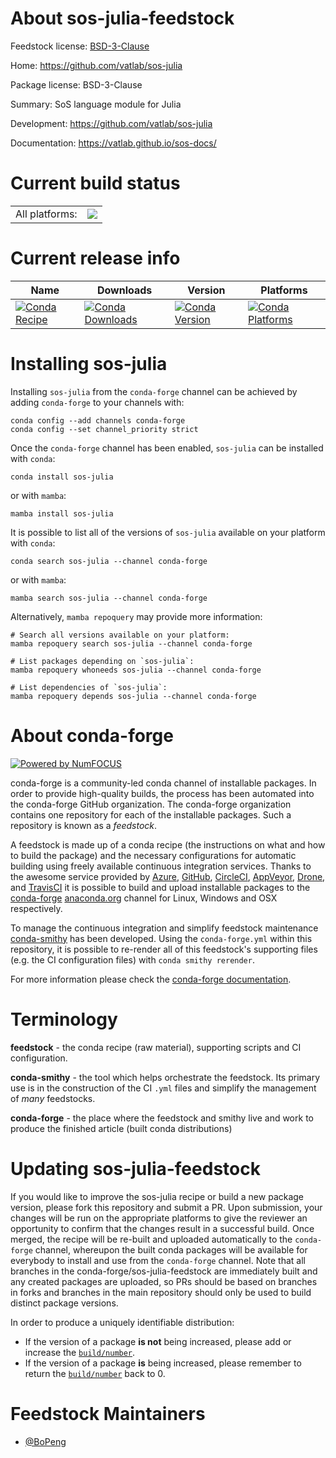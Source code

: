 About sos-julia-feedstock
=========================

Feedstock license: [BSD-3-Clause](https://github.com/conda-forge/sos-julia-feedstock/blob/main/LICENSE.txt)

Home: https://github.com/vatlab/sos-julia

Package license: BSD-3-Clause

Summary: SoS language module for Julia

Development: https://github.com/vatlab/sos-julia

Documentation: https://vatlab.github.io/sos-docs/

Current build status
====================


<table><tr><td>All platforms:</td>
    <td>
      <a href="https://dev.azure.com/conda-forge/feedstock-builds/_build/latest?definitionId=7899&branchName=main">
        <img src="https://dev.azure.com/conda-forge/feedstock-builds/_apis/build/status/sos-julia-feedstock?branchName=main">
      </a>
    </td>
  </tr>
</table>

Current release info
====================

| Name | Downloads | Version | Platforms |
| --- | --- | --- | --- |
| [![Conda Recipe](https://img.shields.io/badge/recipe-sos--julia-green.svg)](https://anaconda.org/conda-forge/sos-julia) | [![Conda Downloads](https://img.shields.io/conda/dn/conda-forge/sos-julia.svg)](https://anaconda.org/conda-forge/sos-julia) | [![Conda Version](https://img.shields.io/conda/vn/conda-forge/sos-julia.svg)](https://anaconda.org/conda-forge/sos-julia) | [![Conda Platforms](https://img.shields.io/conda/pn/conda-forge/sos-julia.svg)](https://anaconda.org/conda-forge/sos-julia) |

Installing sos-julia
====================

Installing `sos-julia` from the `conda-forge` channel can be achieved by adding `conda-forge` to your channels with:

```
conda config --add channels conda-forge
conda config --set channel_priority strict
```

Once the `conda-forge` channel has been enabled, `sos-julia` can be installed with `conda`:

```
conda install sos-julia
```

or with `mamba`:

```
mamba install sos-julia
```

It is possible to list all of the versions of `sos-julia` available on your platform with `conda`:

```
conda search sos-julia --channel conda-forge
```

or with `mamba`:

```
mamba search sos-julia --channel conda-forge
```

Alternatively, `mamba repoquery` may provide more information:

```
# Search all versions available on your platform:
mamba repoquery search sos-julia --channel conda-forge

# List packages depending on `sos-julia`:
mamba repoquery whoneeds sos-julia --channel conda-forge

# List dependencies of `sos-julia`:
mamba repoquery depends sos-julia --channel conda-forge
```


About conda-forge
=================

[![Powered by
NumFOCUS](https://img.shields.io/badge/powered%20by-NumFOCUS-orange.svg?style=flat&colorA=E1523D&colorB=007D8A)](https://numfocus.org)

conda-forge is a community-led conda channel of installable packages.
In order to provide high-quality builds, the process has been automated into the
conda-forge GitHub organization. The conda-forge organization contains one repository
for each of the installable packages. Such a repository is known as a *feedstock*.

A feedstock is made up of a conda recipe (the instructions on what and how to build
the package) and the necessary configurations for automatic building using freely
available continuous integration services. Thanks to the awesome service provided by
[Azure](https://azure.microsoft.com/en-us/services/devops/), [GitHub](https://github.com/),
[CircleCI](https://circleci.com/), [AppVeyor](https://www.appveyor.com/),
[Drone](https://cloud.drone.io/welcome), and [TravisCI](https://travis-ci.com/)
it is possible to build and upload installable packages to the
[conda-forge](https://anaconda.org/conda-forge) [anaconda.org](https://anaconda.org/)
channel for Linux, Windows and OSX respectively.

To manage the continuous integration and simplify feedstock maintenance
[conda-smithy](https://github.com/conda-forge/conda-smithy) has been developed.
Using the ``conda-forge.yml`` within this repository, it is possible to re-render all of
this feedstock's supporting files (e.g. the CI configuration files) with ``conda smithy rerender``.

For more information please check the [conda-forge documentation](https://conda-forge.org/docs/).

Terminology
===========

**feedstock** - the conda recipe (raw material), supporting scripts and CI configuration.

**conda-smithy** - the tool which helps orchestrate the feedstock.
                   Its primary use is in the construction of the CI ``.yml`` files
                   and simplify the management of *many* feedstocks.

**conda-forge** - the place where the feedstock and smithy live and work to
                  produce the finished article (built conda distributions)


Updating sos-julia-feedstock
============================

If you would like to improve the sos-julia recipe or build a new
package version, please fork this repository and submit a PR. Upon submission,
your changes will be run on the appropriate platforms to give the reviewer an
opportunity to confirm that the changes result in a successful build. Once
merged, the recipe will be re-built and uploaded automatically to the
`conda-forge` channel, whereupon the built conda packages will be available for
everybody to install and use from the `conda-forge` channel.
Note that all branches in the conda-forge/sos-julia-feedstock are
immediately built and any created packages are uploaded, so PRs should be based
on branches in forks and branches in the main repository should only be used to
build distinct package versions.

In order to produce a uniquely identifiable distribution:
 * If the version of a package **is not** being increased, please add or increase
   the [``build/number``](https://docs.conda.io/projects/conda-build/en/latest/resources/define-metadata.html#build-number-and-string).
 * If the version of a package **is** being increased, please remember to return
   the [``build/number``](https://docs.conda.io/projects/conda-build/en/latest/resources/define-metadata.html#build-number-and-string)
   back to 0.

Feedstock Maintainers
=====================

* [@BoPeng](https://github.com/BoPeng/)

